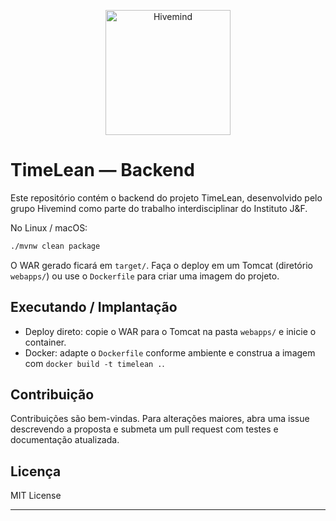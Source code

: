 <p align="center">
	<img src="src/main/webapp/img/icons/branding/TIMELEAN%20%28black%29.png](https://timeleanwebsite-production.up.railway.app/img/icons/branding/TIMELEAN%20(black).png" alt="Hivemind" width="200" />
</p>

# TimeLean — Backend

Este repositório contém o backend do projeto TimeLean, desenvolvido pelo grupo Hivemind como parte do trabalho interdisciplinar do Instituto J&F.

No Linux / macOS:

```bash
./mvnw clean package
```

O WAR gerado ficará em `target/`. Faça o deploy em um Tomcat (diretório `webapps/`) ou use o `Dockerfile` para criar uma imagem do projeto.

## Executando / Implantação

- Deploy direto: copie o WAR para o Tomcat na pasta `webapps/` e inicie o container.
- Docker: adapte o `Dockerfile` conforme ambiente e construa a imagem com `docker build -t timelean .`.

## Contribuição

Contribuições são bem-vindas. Para alterações maiores, abra uma issue descrevendo a proposta e submeta um pull request com testes e documentação atualizada.

## Licença

MIT License


---
